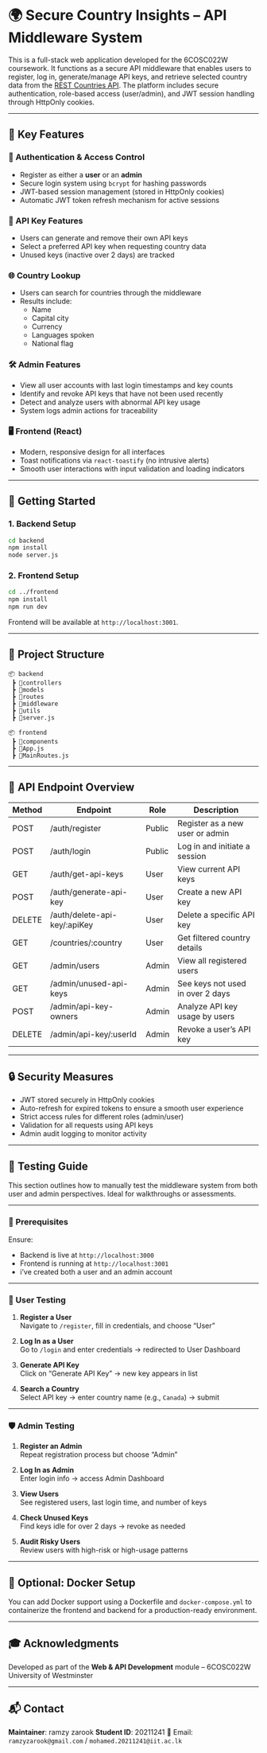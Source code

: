 # 🌍 Secure Country Insights – API Middleware System

This is a full-stack web application developed for the 6COSC022W coursework. It functions as a secure API middleware that enables users to register, log in, generate/manage API keys, and retrieve selected country data from the [REST Countries API](https://restcountries.com). The platform includes secure authentication, role-based access (user/admin), and JWT session handling through HttpOnly cookies.

---

## 🔐 Key Features

### 🔑 Authentication & Access Control
- Register as either a **user** or an **admin**
- Secure login system using `bcrypt` for hashing passwords
- JWT-based session management (stored in HttpOnly cookies)
- Automatic JWT token refresh mechanism for active sessions

### 🧩 API Key Features
- Users can generate and remove their own API keys
- Select a preferred API key when requesting country data
- Unused keys (inactive over 2 days) are tracked

### 🌐 Country Lookup
- Users can search for countries through the middleware
- Results include:
  - Name
  - Capital city
  - Currency
  - Languages spoken
  - National flag

### 🛠 Admin Features
- View all user accounts with last login timestamps and key counts
- Identify and revoke API keys that have not been used recently
- Detect and analyze users with abnormal API key usage
- System logs admin actions for traceability

### 🖥 Frontend (React)
- Modern, responsive design for all interfaces
- Toast notifications via `react-toastify` (no intrusive alerts)
- Smooth user interactions with input validation and loading indicators

---

## 🚀 Getting Started

### 1. Backend Setup
```bash
cd backend
npm install
node server.js
```

### 2. Frontend Setup
```bash
cd ../frontend
npm install
npm run dev
```
Frontend will be available at `http://localhost:3001`.

---

## 📁 Project Structure

```
📦 backend
 ┣ 📂controllers
 ┣ 📂models
 ┣ 📂routes
 ┣ 📂middleware
 ┣ 📂utils
 ┣ 📜server.js

📦 frontend
 ┣ 📂components
 ┣ 📜App.js
 ┣ 📜MainRoutes.js
```

---

## 🔗 API Endpoint Overview

| Method | Endpoint                         | Role   | Description                            |
|--------|----------------------------------|--------|----------------------------------------|
| POST   | /auth/register                   | Public | Register as a new user or admin        |
| POST   | /auth/login                      | Public | Log in and initiate a session          |
| GET    | /auth/get-api-keys               | User   | View current API keys                  |
| POST   | /auth/generate-api-key           | User   | Create a new API key                   |
| DELETE | /auth/delete-api-key/:apiKey     | User   | Delete a specific API key              |
| GET    | /countries/:country              | User   | Get filtered country details           |
| GET    | /admin/users                     | Admin  | View all registered users              |
| GET    | /admin/unused-api-keys           | Admin  | See keys not used in over 2 days       |
| POST   | /admin/api-key-owners            | Admin  | Analyze API key usage by users         |
| DELETE | /admin/api-key/:userId           | Admin  | Revoke a user’s API key                |

---

## 🔒 Security Measures

- JWT stored securely in HttpOnly cookies
- Auto-refresh for expired tokens to ensure a smooth user experience
- Strict access rules for different roles (admin/user)
- Validation for all requests using API keys
- Admin audit logging to monitor activity

---

## 🧪 Testing Guide

This section outlines how to manually test the middleware system from both user and admin perspectives. Ideal for walkthroughs or assessments.

---

### 🔧 Prerequisites

Ensure:
- Backend is live at `http://localhost:3000`
- Frontend is running at `http://localhost:3001`
- i’ve created both a user and an admin account

---

### 👤 User Testing

1. **Register a User**  
   Navigate to `/register`, fill in credentials, and choose “User”

2. **Log In as a User**  
   Go to `/login` and enter credentials → redirected to User Dashboard

3. **Generate API Key**  
   Click on “Generate API Key” → new key appears in list

4. **Search a Country**  
   Select API key → enter country name (e.g., `Canada`) → submit

---

### 🛡 Admin Testing

1. **Register an Admin**  
   Repeat registration process but choose “Admin”

2. **Log In as Admin**  
   Enter login info → access Admin Dashboard

3. **View Users**  
   See registered users, last login time, and number of keys

4. **Check Unused Keys**  
   Find keys idle for over 2 days → revoke as needed

5. **Audit Risky Users**  
   Review users with high-risk or high-usage patterns

---

## 🐳 Optional: Docker Setup

You can add Docker support using a Dockerfile and `docker-compose.yml` to containerize the frontend and backend for a production-ready environment.

---

## 🎓 Acknowledgments

Developed as part of the **Web & API Development** module – 6COSC022W  
University of Westminster

---

## 📬 Contact

**Maintainer**: ramzy zarook
**Student ID**: 20211241
📧 Email: `ramzyzarook@gmail.com` / `mohamed.20211241@iit.ac.lk`


